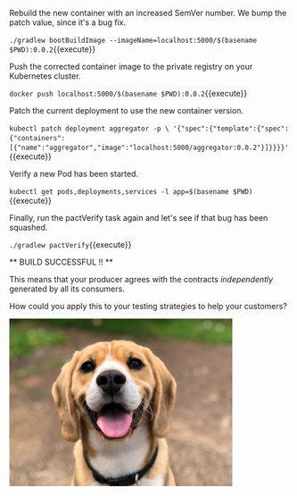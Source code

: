 Rebuild the new container with an increased SemVer number. We bump the patch value, since it's a bug fix.

`./gradlew bootBuildImage --imageName=localhost:5000/$(basename $PWD):0.0.2`{{execute}}

Push the corrected container image to the private registry on your Kubernetes cluster.

`docker push localhost:5000/$(basename $PWD):0.0.2`{{execute}}

Patch the current deployment to use the new container version.

`kubectl patch deployment aggregator -p \
  '{"spec":{"template":{"spec":{"containers":[{"name":"aggregator","image":"localhost:5000/aggregator:0.0.2"}]}}}}'`{{execute}}

Verify a new Pod has been started.

`kubectl get pods,deployments,services -l app=$(basename $PWD)`{{execute}}

Finally, run the pactVerify task again and let's see if that bug has been squashed.

`./gradlew pactVerify`{{execute}}

** BUILD SUCCESSFUL !! **

This means that your producer agrees with the contracts _independently_ generated by all its consumers.

How could you apply this to your testing strategies to help your customers?

<img align="middle" src="./assets/happy.jpg" width="400">
